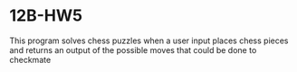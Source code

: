 # 12B-HW5
This program solves chess puzzles when a user input places chess pieces and returns an output of the possible moves that could be done to checkmate 
